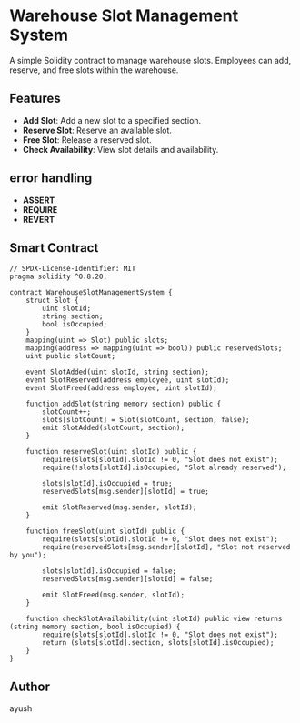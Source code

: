 # Warehouse Slot Management System

A simple Solidity contract to manage warehouse slots. Employees can add, reserve, and free slots within the warehouse.

## Features

- **Add Slot**: Add a new slot to a specified section.
- **Reserve Slot**: Reserve an available slot.
- **Free Slot**: Release a reserved slot.
- **Check Availability**: View slot details and availability.

## error handling

- **ASSERT**
- **REQUIRE**
- **REVERT**

## Smart Contract

```solidity
// SPDX-License-Identifier: MIT
pragma solidity ^0.8.20;

contract WarehouseSlotManagementSystem {
    struct Slot {
        uint slotId;
        string section;
        bool isOccupied;
    }
    mapping(uint => Slot) public slots;
    mapping(address => mapping(uint => bool)) public reservedSlots;
    uint public slotCount;

    event SlotAdded(uint slotId, string section);
    event SlotReserved(address employee, uint slotId);
    event SlotFreed(address employee, uint slotId);

    function addSlot(string memory section) public {
        slotCount++;
        slots[slotCount] = Slot(slotCount, section, false);
        emit SlotAdded(slotCount, section);
    }

    function reserveSlot(uint slotId) public {
        require(slots[slotId].slotId != 0, "Slot does not exist");
        require(!slots[slotId].isOccupied, "Slot already reserved");

        slots[slotId].isOccupied = true;
        reservedSlots[msg.sender][slotId] = true;

        emit SlotReserved(msg.sender, slotId);
    }

    function freeSlot(uint slotId) public {
        require(slots[slotId].slotId != 0, "Slot does not exist");
        require(reservedSlots[msg.sender][slotId], "Slot not reserved by you");

        slots[slotId].isOccupied = false;
        reservedSlots[msg.sender][slotId] = false;

        emit SlotFreed(msg.sender, slotId);
    }

    function checkSlotAvailability(uint slotId) public view returns (string memory section, bool isOccupied) {
        require(slots[slotId].slotId != 0, "Slot does not exist");
        return (slots[slotId].section, slots[slotId].isOccupied);
    }
}
```


## Author
ayush
